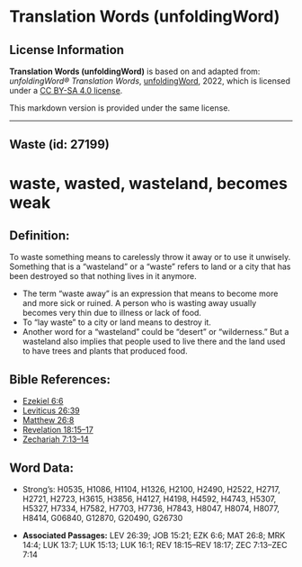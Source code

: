 # Translation Words (unfoldingWord)

## License Information

**Translation Words (unfoldingWord)** is based on and adapted from: _unfoldingWord® Translation Words_, [unfoldingWord](https://unfoldingword.org/utw), 2022, which is licensed under a [CC BY-SA 4.0 license](https://creativecommons.org/licenses/by-sa/4.0/legalcode.en).

This markdown version is provided under the same license.



--------------------------------

## Waste (id: 27199)

waste, wasted, wasteland, becomes weak
======================================

Definition:
-----------

To waste something means to carelessly throw it away or to use it unwisely. Something that is a “wasteland” or a “waste” refers to land or a city that has been destroyed so that nothing lives in it anymore.

* The term “waste away” is an expression that means to become more and more sick or ruined. A person who is wasting away usually becomes very thin due to illness or lack of food.
* To “lay waste” to a city or land means to destroy it.
* Another word for a “wasteland” could be “desert” or “wilderness.” But a wasteland also implies that people used to live there and the land used to have trees and plants that produced food.

Bible References:
-----------------

* [Ezekiel 6:6](https://ref.ly/Ezek6:6)
* [Leviticus 26:39](https://ref.ly/Lev26:39)
* [Matthew 26:8](https://ref.ly/Matt26:8)
* [Revelation 18:15–17](https://ref.ly/Rev18:15-Rev18:17)
* [Zechariah 7:13–14](https://ref.ly/Zech7:13-Zech7:14)

Word Data:
----------

* Strong’s: H0535, H1086, H1104, H1326, H2100, H2490, H2522, H2717, H2721, H2723, H3615, H3856, H4127, H4198, H4592, H4743, H5307, H5327, H7334, H7582, H7703, H7736, H7843, H8047, H8074, H8077, H8414, G06840, G12870, G20490, G26730

* **Associated Passages:** LEV 26:39; JOB 15:21; EZK 6:6; MAT 26:8; MRK 14:4; LUK 13:7; LUK 15:13; LUK 16:1; REV 18:15–REV 18:17; ZEC 7:13–ZEC 7:14

